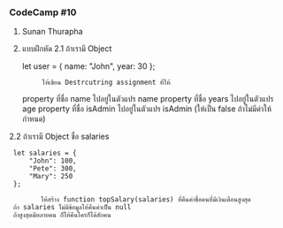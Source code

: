 ### CodeCamp #10
1. Sunan Thurapha
2. แบบฝึกหัด
  2.1 ถ้าเรามี Object 
    
     let user = {
        name: "John",
        year: 30
     };

			
			ให้เขียน Destrcutring assignment ที่ให้
     property ที่ชื่อ name ไปอยู่ในตัวแปร name
     property ที่ชื่อ years ไปอยู่ในตัวแปร age
     property ที่ชื่อ isAdmin ไปอยู่ในตัวแปร isAdmin (ให้เป็น false ถ้าไม่มีค่าให้กำหนด)

  2.2 ถ้าเรามี Object ชื่อ salaries

     let salaries = {
         "John": 100,
         "Pete": 300,
         "Mary": 250
     };
 
			ให้สร้าง function topSalary(salaries) ที่คืนค่าชื่อคนที่มีเงินเดือนสูงสุด
     ถ้า salaries ไม่มีข้อมูลให้คืนค่าเป็น null
     ถ้าสูงสุดมีหลายคน ก็ให้คืนใครก็ได้สักคน
